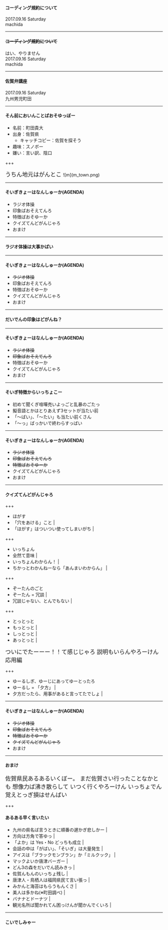 #### コーディング規約について

2017.09.16 Saturday  
machida

---

#### ~~コーディング規約について~~
はい、やりません    
2017.09.16 Saturday  
machida

---

#### 佐賀弁講座
2017.09.16 Saturday  
九州男児町田

---

#### そん前においんことばおそゆっぼー

* 名前：町田貴大  
* 出身：佐賀県
  * キャッチコピー：佐賀を探そう
* 趣味：スノボー
* 嫌い：言い訳、陰口

+++

<span style="font-size: 18px;">
うちん地元はがんとこ
</span>
![m](m_town.png)

---

#### そいぎきょーはなんしゅーか(AGENDA)

- ラジオ体操
- 印象ばおそえてんろ
- 特徴ばおそゆーか
- クイズてんどがんじゃろ
- おまけ

---

#### ラジオ体操は大事かばい

[ラジオ体操]:https://www.youtube.com/watch?v=SLEq8rPafy4 'ラジオ体操'

---

#### そいぎきょーはなんしゅーか(AGENDA)

- ~~ラジオ体操~~
- 印象ばおそえてんろ
- 特徴ばおそゆーか
- クイズてんどがんじゃろ
- おまけ

---

#### だいでんの印象はどがんね？

---

#### そいぎきょーはなんしゅーか(AGENDA)

- ~~ラジオ体操~~
- ~~印象ばおそえてんろ~~
- 特徴ばおそゆーか
- クイズてんどがんじゃろ
- おまけ

---


#### そいぎ特徴からいっちょこー

- 初めて聞くぎ喧嘩売いよっごと乱暴のごたっ
- 擬音語とかはとりあえず3セットが当たい前
- 「～ばい」、「～たい」も当たい前くさん
- 「～っ」ばっかいで終わらすっばい

---

#### そいぎきょーはなんしゅーか(AGENDA)

- ~~ラジオ体操~~
- ~~印象ばおそえてんろ~~
- ~~特徴ばおそゆーか~~
- クイズてんどがんじゃろ
- おまけ

---

#### クイズてんどがんじゃろ

+++

- ほがす
 - 「穴をあける」こと |
 - 「ほがす」はついつい使ってしまいがち |

+++

- いっちょん
 - 全然て意味 |
 - いっちょんわからん！ |
 - ちかっとわかんねーなら「あんまいわからん」 |

+++

- ぞーたんのごと
 - ぞーたん = 冗談 |
 - 冗談じゃない、とんでもない |

+++

- とっとっと
 - もっとっと |
 - しっとっと |
 - あっとっと |

<span style="font-size: 18px;">
ついにでたーーー！！て感じじゃろ  
説明もいらんやろーけん応用編
</span>

+++

- ゆーるしぎ、ゆーじにあってゆーとったろ
 - ゆーるし = 「夕方」 |
 - 夕方だったら、用事があると言ってたでしょ |

---

#### そいぎきょーはなんしゅーか(AGENDA)

- ~~ラジオ体操~~
- ~~印象ばおそえてんろ~~
- ~~特徴ばおそゆーか~~
- ~~クイズてんどがんじゃろ~~
- おまけ

---

#### おまけ

<span style="font-size: 18px;">
佐賀県民あるあるいくぼー。  
まだ佐賀さい行ったことなかとも   
想像力ば沸き散らして  
いつく行くやろーけん  
いっちょでん覚えとっぎ損はせんばい
</span>

+++

#### あるある早く言いたい

- 九州の県名ば言うときに順番の遅かぎ悲しかー |
- 方向は方角で答ゆっ |
- 「よか」は Yes・No どっちも成立 |
- 会話の中は「がばい」、「そいぎ」は大量発生 |
- アイスは「ブラックモンブラン」か「ミルクック」 |
- マックよいか唐津バーガー |
- どん3の森をだいでん読みきっ |
- 佐賀んもんのいっちょ残し |
- 唐津人・鳥栖人は福岡県民て言い張っ |
- みかんと海苔はもらうもんくさ |
- 美人は多かね(※町田調べ) |
- バナナとドーナツ |
- 観光名所ば聞かれてん困っけんが聞かんでくいろ |

---

#### こいでしみゃー
